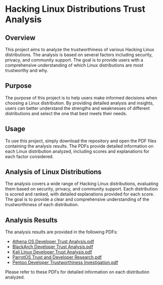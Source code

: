 # Hacking Linux Distributions Trust Analysis

## Overview

This project aims to analyze the trustworthiness of various Hacking Linux distributions. The analysis is based on several factors including security, privacy, and community support. The goal is to provide users with a comprehensive understanding of which Linux distributions are most trustworthy and why.

## Purpose

The purpose of this project is to help users make informed decisions when choosing a Linux distribution. By providing detailed analysis and insights, users can better understand the strengths and weaknesses of different distributions and select the one that best meets their needs.

## Usage

To use this project, simply download the repository and open the PDF files containing the analysis results. The PDFs provide detailed information on each Linux distribution analyzed, including scores and explanations for each factor considered.

## Analysis of Linux Distributions

The analysis covers a wide range of Hacking Linux distributions, evaluating them based on security, privacy, and community support. Each distribution is scored and ranked, with detailed explanations provided for each score. The goal is to provide a clear and comprehensive understanding of the trustworthiness of each distribution.

## Analysis Results

The analysis results are provided in the following PDFs:

- [Athena OS Developer Trust Analysis.pdf](./Athena%20OS%20Developer%20Trust%20Analysis.pdf)
- [BlackArch Developer Trust Analysis.pdf](./BlackArch%20Developer%20Trust%20Analysis.pdf)
- [Kali Linux Developer Trust Analysis.pdf](./Kali%20Linux%20Developer%20Trust%20Analysis.pdf)
- [ParrotOS Trust and Developer Research.pdf](./ParrotOS%20Trust%20and%20Developer%20Research.pdf)
- [Pentoo Developer Trustworthiness Investigation.pdf](./Pentoo%20Developer%20Trustworthiness%20Investigation.pdf)

Please refer to these PDFs for detailed information on each distribution analyzed.
